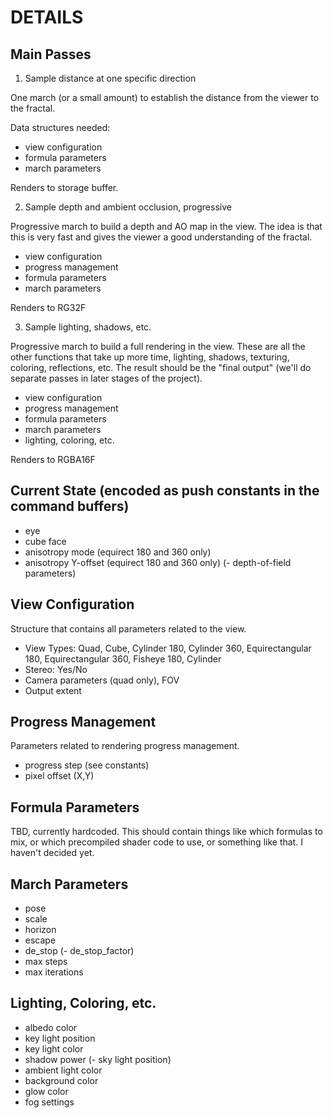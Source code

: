 # DETAILS

## Main Passes

1. Sample distance at one specific direction

One march (or a small amount) to establish the distance from the viewer to the fractal.

Data structures needed:

- view configuration
- formula parameters
- march parameters

Renders to storage buffer.

2. Sample depth and ambient occlusion, progressive

Progressive march to build a depth and AO map in the view. The idea is that this is very fast and gives the viewer a good understanding of the fractal.

- view configuration
- progress management
- formula parameters
- march parameters

Renders to RG32F

3. Sample lighting, shadows, etc.

Progressive march to build a full rendering in the view. These are all the other functions that take up more time, lighting, shadows, texturing, coloring, reflections, etc. The result should be the "final output" (we'll do separate passes in later stages of the project).

- view configuration
- progress management
- formula parameters
- march parameters
- lighting, coloring, etc.

Renders to RGBA16F

## Current State (encoded as push constants in the command buffers)

- eye
- cube face
- anisotropy mode (equirect 180 and 360 only)
- anisotropy Y-offset (equirect 180 and 360 only)
(- depth-of-field parameters)

## View Configuration

Structure that contains all parameters related to the view.

- View Types: Quad, Cube, Cylinder 180, Cylinder 360, Equirectangular 180, Equirectangular 360, Fisheye 180, Cylinder
- Stereo: Yes/No
- Camera parameters (quad only), FOV
- Output extent

## Progress Management

Parameters related to rendering progress management.

- progress step (see constants)
- pixel offset (X,Y)

## Formula Parameters

TBD, currently hardcoded. This should contain things like which formulas to mix, or which precompiled shader code to use, or something like that. I haven't decided yet.

## March Parameters

- pose
- scale
- horizon
- escape
- de_stop
(- de_stop_factor)
- max steps
- max iterations

## Lighting, Coloring, etc.

- albedo color
- key light position
- key light color
- shadow power
(- sky light position)
- ambient light color
- background color
- glow color
- fog settings
